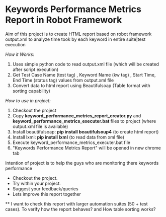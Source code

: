 # Keywords Performance Metrics Report in Robot Framework

Aim of this project is to create HTML report based on robot framework output.xml to analyze time took by each keyword in entire suite|test execution

*How it Works:*

1. Uses simple python code to read output.xml file (which will be created after script execution)
2. Get Test Case Name (test tag) , Keyword Name (kw tag) , Start Time, End Time (status tag) values from output.xml file
3. Convert data to html report using Beautifulsoap (Table format with sorting capability)

*How to use in project:*

1. Checkout the project
2. Copy __keyword_performance_metrics_report_creator.py__ and __keyword_performance_metrics_executer.bat__ files to project (where output.xml file is available)
3. Install beautifulsoap: __pip install beautifulsoup4__  (to create html report)
4. Install lxml: __pip install lxml__ (to read data from xml file)
5. Execute keyword_performance_metrics_executer.bat file
6. "Keywords Performance Metrics Report" will be opened in new chrome tab
 
Intention of project is to help the guys who are monitoring there keywords performance

 - Checkout the project.
 - Try within your project.
 - Suggest your feedback/queries
 - Lets improve this report together

** I want to check this report with larger automation suites (50 + test cases). To verify how the report behaves? and How table sorting works?
